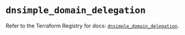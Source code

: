 # `dnsimple_domain_delegation`

Refer to the Terraform Registry for docs: [`dnsimple_domain_delegation`](https://registry.terraform.io/providers/dnsimple/dnsimple/1.4.0/docs/resources/domain_delegation).
